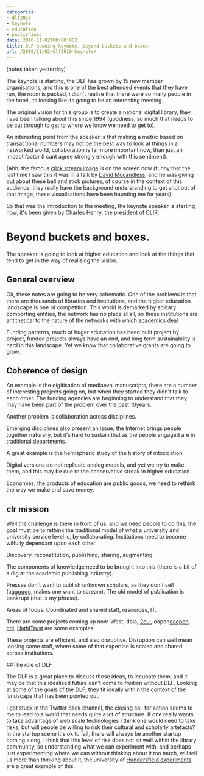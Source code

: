 ```yaml
---
categories:
- dlf2010
- keynote
- education
- publishinig
date: 2010-11-02T00:00:00Z
title: DLF opening keynote, beyond buckets and boxes
url: /2010/11/02/dlf2010-keynote/
---
```


(notes taken yesterday)

The keynote is starting, the DLF has grown by 15 new member organisations, and this is one of the best attended events that they have run, the room is packed, i didn't realise that there were so many people in the hotel, its looking like its going to be an interesting meeting.

The original vision for this group is to create a national digital library, they have been talking about this since 1994 (goodness, so much that needs to be cut through to get to where we know we need to get to). 

An interesting point from the speaker is that making a metric based on transactional numbers may not be the best way to look at things in a networked world, collaboration is far more important now, than just an impact factor (i cant agree strongly enough with this sentiment). 

(Ahh, the famous [click stream image][csd] is on the screen now (funny that the last time I saw this it was in a talk by [David Mccandless][info], and he was giving out about these ball and stick pictures, of course in the context of this audience, they really have the background understanding to get a lot out of that image, these visualisations have been haunting me for years)

[info]: http://www.davidmccandless.com/	
[csd]: http://www.plosone.org/article/slideshow.action?uri=info:doi/10.1371/journal.pone.0004803&imageURI=info:doi/10.1371/journal.pone.0004803.g005

So that was the introduction to the meeting, the keynote speaker is starting now, it's been given by Charles Henry, the president of [CLIR][clir].

[clir]: http://www.clir.org

# Beyond buckets and boxes.

The speaker is going to look at higher education and look at the things that tend to get in the way of realising the vision.

## General overview

Ok, these notes are going to be very schematic. One of the problems is that there are thousands of libraries and institutions, and the higher education landscape is one of competition. This world is demarked by solitary comporting entities, the network has no place at all, so these institutions are antithetical to the nature of the networks with which academics deal

Funding patterns, much of huger education has been built project by project, funded projects always have an end, and long term sustainability is hard in this landscape. Yet we know that collaborative grants are going to grow. 

## Coherence of design
An example is the digitisation of mediaeval manuscripts, there are a number of interesting projects going on, but when they started they didn't talk to each other. The funding agencies are beginning to understand that they may have been part of the problem over the past 10years.

Another problem is collaboration across disciplines. 

Emerging disciplines also present an issue, the Internet brings people together naturally, but it's hard to sustain that as the people engaged are in traditional departments.

A great example is the hemispheric study of the history of intoxication.

Digital versions do not replicate analog models, and yet we try to make them, and this may be due to the conservative streak in higher education.

Economies, the products of education are public goods, we need to rethink the way we make and save money.

 
## clr mission
Well the challenge is there in front of us, and we need people to do this, the goal must be to rethink the traditional model of what a university and university service level is, by collaborating.  Institutions need to become wilfully dependant upon each other.

Discovery, reconstitution, publishing, sharing, augmenting.

The components of knowledge need to be brought into this (there is a bit of a dig at the academic publishing industry).

Presses don't want to publish unknown scholars, as they don't sell (agggggg, makes one want to scream). The old model of publication is bankrupt (that is my phrase). 

Areas of focus: Coordinated and shared staff, resources, IT.

There are some projects coming up now. 
West, dpla, [2cul][2cul], oapen[oaopen], [cdl][cdl], [HathiTrust][ht] are some examples.

[2cul]: http://2cul.org/
[oaopen]: http://www.oapen.org/xtf/home?brand=oapen
[cdl]: http://www.cdl.edu/cdl_home
[ht]: http://www.hathitrust.org/

These projects are efficient, and also disruptive. Disruption can well mean loosing some staff, where some of that expertise is scaled and shared across institutions. 

##The role of DLF

The DLF is a great place to discuss these ideas, to incubate them, and it may be that this idealised future can't come to fruition without DLF. Looking at some of the goals of the DLF, they fit ideally within the context of the landscape that has been pointed out.

I got stuck in the Twitter back channel, the closing call for action seems to me to lead to a world that needs quite a lot of structure. If one really wants to take advantage of web scale technologies I think one would need to take risks, but will people be willing to risk their cultural and scholarly artefacts? In the startup scene it's ok to fail, there will always be another startup coming along, I think that this level of risk does not sit well within the library community, so understanding what we can experiment with, and perhaps just experimenting where we can without thinking about it too much, will tell us more than thinking about it, the university of [Huddersfield experiments][hex] are a great example of this.

[hex]: http://www.ckan.net/package/hud-library-usagedata

   


